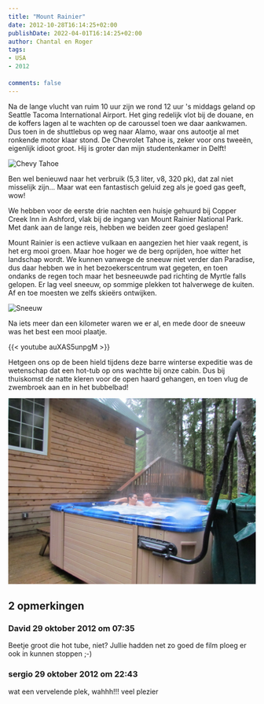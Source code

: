 ```yaml
---
title: "Mount Rainier"
date: 2012-10-28T16:14:25+02:00
publishDate: 2022-04-01T16:14:25+02:00
author: Chantal en Roger
tags:
- USA
- 2012

comments: false
---
```


Na de lange vlucht van ruim 10 uur zijn we rond 12 uur 's middags geland op Seattle Tacoma International Airport. Het ging redelijk vlot bij de douane, en de koffers lagen al te wachten op de caroussel toen we daar aankwamen. Dus toen in de shuttlebus op weg naar Alamo, waar ons autootje al met ronkende motor klaar stond. De Chevrolet Tahoe is, zeker voor ons tweeën, eigenlijk idioot groot. Hij is groter dan mijn studentenkamer in Delft!

![Chevy Tahoe](./images/IMG_1566.JPG)

Ben wel benieuwd naar het verbruik (5,3 liter, v8, 320 pk), dat zal niet misselijk zijn... Maar wat een fantastisch geluid zeg als je goed gas geeft, wow!

We hebben voor de eerste drie nachten een huisje gehuurd bij Copper Creek Inn in Ashford, vlak bij de ingang van Mount Rainier National Park. Met dank aan de lange reis, hebben we beiden zeer goed geslapen!

Mount Rainier is een actieve vulkaan en aangezien het hier vaak regent, is het erg mooi groen. Maar hoe hoger we de berg oprijden, hoe witter het landschap wordt. We kunnen vanwege de sneeuw niet verder dan Paradise, dus daar hebben we in het bezoekerscentrum wat gegeten, en toen ondanks de regen toch maar het besneeuwde pad richting de Myrtle falls gelopen. Er lag veel sneeuw, op sommige plekken tot halverwege de kuiten. Af en toe moesten we zelfs skieërs ontwijken.

![Sneeuw](./images/IMG_1525.JPG)

Na iets meer dan een kilometer waren we er al, en mede door de sneeuw was het best een mooi plaatje.

{{< youtube auXAS5unpgM >}}

Hetgeen ons op de been hield tijdens deze barre winterse expeditie was de wetenschap dat een hot-tub op ons wachtte bij onze cabin. Dus bij thuiskomst de natte kleren voor de open haard gehangen, en toen vlug de zwembroek aan en in het bubbelbad!

![jacuzzi](./images/IMG_3563.JPG)

## 2 opmerkingen

### David 29 oktober 2012 om 07:35

Beetje groot die hot tube, niet? Jullie hadden net zo goed de film ploeg er ook in kunnen stoppen ;-)

### sergio 29 oktober 2012 om 22:43

wat een vervelende plek, wahhh!!! veel plezier
